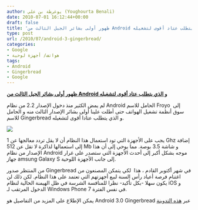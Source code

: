 ```yaml
---
author: يوغرطة بن علي (Youghourta Benali)
date: 2010-07-01 16:12:44+00:00
draft: false
title: 'ظهور أولى بشائر الجيل الثالث من Android و الذي يتطلب عتاد أقوى لتشغيله  '
type: post
url: /2010/07/android-3-gingerbread/
categories:
- Google
- هواتف/ أجهزة لوحية
tags:
- Android
- Gingerbread
- Google
---
```


**[ظهور أولى بشائر الجيل الثالث من Android و الذي يتطلب عتاد أقوى لتشغيله]( https://www.it-scoop.com/2010/07/android-3-gingerbread/)**




لم يمض الكثير منذ دخول الإصدار 2.2 من نظام Android الحامل للاسم Froyo  إلى سوق أنظمة تشغيل الهواتف حتى أطلت علينا أولى بشائر الإصدار الثالث منه و الحامل للاسم Gingerbread و الذي يتطلب عتادا أقوى لتشغيله.




[![](https://www.it-scoop.com/wp-content/uploads/2010/07/Android-Gingerbread.jpg)
]( https://www.it-scoop.com/2010/07/android-3-gingerbread/)


يجب على الأجهزة التي تود استعمال هذا النظام أن لا يقل تردد معالجها عن 1 Ghz إضافة إلى استعمالها لذاكرة لا تقل عن 512 Mb و شاشة 3.5 بوصة. مما يوحي إلى أن هذا الإصدار من نظام Android موجه بشكل أكبر إلى أحدث الأجهزة التي ستصدر على غرار جهاز amsung Galaxy S إلى جانب الأجهزة اللوحية.

من المنتظر صدور Gingerbread في شهر أكتوبر القادم ، هذا  لكي يتمكن المصنعون من اغتنام فرصة أعياد رأس السنة لبيع أجهزتهم التي تعتمد على هذا النظام. لكن ذلك لن يكون سهلا -بكل تأكيد- نظرا للمنافسة الشرسة في ظل الهيمنة الحالية لنظام iOS و الدخول المرتقب لـ Windows Phone 7 في نفس الفترة.

يمكن الإطلاع على المزيد من التفاصيل هو Android 3.0 Gingerbread عبر [هذه التدوينة](http://www.unwiredview.com/2010/06/30/android-3-0-gingerbread-details-1280x760-resolution-1ghz-minimum-specs-mid-oct-release/)
